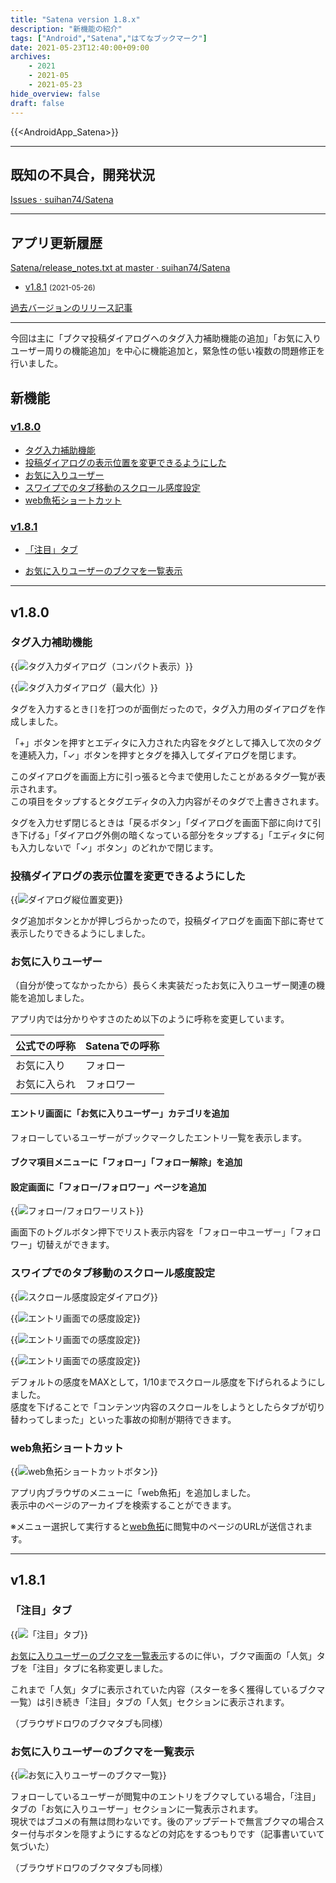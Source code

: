 ```yaml
---
title: "Satena version 1.8.x"
description: "新機能の紹介"
tags: ["Android","Satena","はてなブックマーク"]
date: 2021-05-23T12:40:00+09:00
archives:
    - 2021
    - 2021-05
    - 2021-05-23
hide_overview: false
draft: false
---
```


{{<AndroidApp_Satena>}}

---

## 既知の不具合，開発状況

[Issues · suihan74/Satena](https://github.com/suihan74/Satena/issues)

---

## アプリ更新履歴

[Satena/release_notes.txt at master · suihan74/Satena](https://github.com/suihan74/Satena/blob/master/app/src/main/res/raw/release_notes.txt)

- [v1.8.1](#v181) <small>(2021-05-26)</small>

[過去バージョンのリリース記事](/tags/satena/)

---

今回は主に「ブクマ投稿ダイアログへのタグ入力補助機能の追加」「お気に入りユーザー周りの機能追加」を中心に機能追加と，緊急性の低い複数の問題修正を行いました。

## 新機能

### [v1.8.0](#v180)

- [タグ入力補助機能](#タグ入力補助機能)
- [投稿ダイアログの表示位置を変更できるようにした](#投稿ダイアログの表示位置を変更できるようにした)
- [お気に入りユーザー](#お気に入りユーザー)
- [スワイプでのタブ移動のスクロール感度設定](#スワイプでのタブ移動のスクロール感度設定)
- [web魚拓ショートカット](#web魚拓ショートカット)

### [v1.8.1](#v181)

- [「注目」タブ](#注目タブ)

- [お気に入りユーザーのブクマを一覧表示](#お気に入りユーザーのブクマを一覧表示)

---

## v1.8.0

### タグ入力補助機能

{{<img src="new_tag_dialog_compact.png" zoom=".5" title="タグ入力ダイアログ（コンパクト表示）">}}

{{<img src="new_tag_dialog_expanded.png" zoom=".5" title="タグ入力ダイアログ（最大化）">}}

タグを入力するとき`[]`を打つのが面倒だったので，タグ入力用のダイアログを作成しました。

「+」ボタンを押すとエディタに入力された内容をタグとして挿入して次のタグを連続入力，「✓」ボタンを押すとタグを挿入してダイアログを閉じます。

このダイアログを画面上方に引っ張ると今まで使用したことがあるタグ一覧が表示されます。  
この項目をタップするとタグエディタの入力内容がそのタグで上書きされます。

タグを入力せず閉じるときは「戻るボタン」「ダイアログを画面下部に向けて引き下げる」「ダイアログ外側の暗くなっている部分をタップする」「エディタに何も入力しないで「✓」ボタン」のどれかで閉じます。

### 投稿ダイアログの表示位置を変更できるようにした

{{<img src="post_dialog_bottom_position.png" zoom=".5" title="ダイアログ縦位置変更">}}

タグ追加ボタンとかが押しづらかったので，投稿ダイアログを画面下部に寄せて表示したりできるようにしました。

### お気に入りユーザー

（自分が使ってなかったから）長らく未実装だったお気に入りユーザー関連の機能を追加しました。

アプリ内では分かりやすさのため以下のように呼称を変更しています。

|  公式での呼称  |  Satenaでの呼称  |
| ---- | ---- |
|  お気に入り  |  フォロー  |
|  お気に入られ  |  フォロワー  |

#### エントリ画面に「お気に入りユーザー」カテゴリを追加

フォローしているユーザーがブックマークしたエントリ一覧を表示します。

#### ブクマ項目メニューに「フォロー」「フォロー解除」を追加

#### 設定画面に「フォロー/フォロワー」ページを追加

{{<img src="pref_followings.png" zoom=".5" title="フォロー/フォロワーリスト">}}

画面下のトグルボタン押下でリスト表示内容を「フォロー中ユーザー」「フォロワー」切替えができます。

### スワイプでのタブ移動のスクロール感度設定

{{<img src="pref_sensitivity_slider.png" zoom=".5" title="スクロール感度設定ダイアログ">}}

{{<img src="pref_entries_scroll_sensitivity.png" zoom=".5" title="エントリ画面での感度設定">}}

{{<img src="pref_bookmarks_scroll_sensitivity.png" zoom=".5" title="エントリ画面での感度設定">}}

{{<img src="pref_browser_scroll_sensitivity.png" zoom=".5" title="エントリ画面での感度設定">}}

デフォルトの感度をMAXとして，1/10までスクロール感度を下げられるようにしました。  
感度を下げることで「コンテンツ内容のスクロールをしようとしたらタブが切り替わってしまった」といった事故の抑制が期待できます。

### web魚拓ショートカット

{{<img src="web_gyotaku.png" zoom=".5" title="web魚拓ショートカットボタン">}}

アプリ内ブラウザのメニューに「web魚拓」を追加しました。  
表示中のページのアーカイブを検索することができます。

※メニュー選択して実行すると[web魚拓](https://gyo.tc/)に閲覧中のページのURLが送信されます。

---

## v1.8.1

### 「注目」タブ

{{<img src="new_popular_tab.png" zoom=".5" title="「注目」タブ">}}

[お気に入りユーザーのブクマを一覧表示](#お気に入りユーザーのブクマを一覧表示)するのに伴い，ブクマ画面の「人気」タブを「注目」タブに名称変更しました。

これまで「人気」タブに表示されていた内容（スターを多く獲得しているブクマ一覧）は引き続き「注目」タブの「人気」セクションに表示されます。

（ブラウザドロワのブクマタブも同様）

### お気に入りユーザーのブクマを一覧表示

{{<img src="followings_bookmarks.png" zoom=".5" title="お気に入りユーザーのブクマ一覧">}}

フォローしているユーザーが閲覧中のエントリをブクマしている場合，「注目」タブの「お気に入りユーザー」セクションに一覧表示されます。  
現状ではブコメの有無は問わないです。後のアップデートで無言ブクマの場合スター付与ボタンを隠すようにするなどの対応をするつもりです（記事書いていて気づいた）

（ブラウザドロワのブクマタブも同様）
